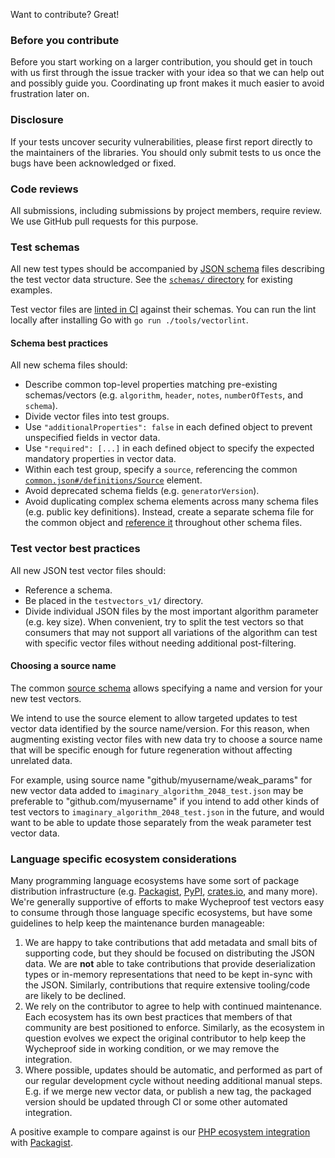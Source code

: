 Want to contribute? Great!

### Before you contribute
Before you start working on a larger contribution, you should get in touch with
us first through the issue tracker with your idea so that we can help out and
possibly guide you. Coordinating up front makes it much easier to avoid
frustration later on.

### Disclosure
If your tests uncover security vulnerabilities, please first report directly to
the maintainers of the libraries. You should only submit tests to us once the
bugs have been acknowledged or fixed.

### Code reviews
All submissions, including submissions by project members, require review. We
use GitHub pull requests for this purpose.

### Test schemas
All new test types should be accompanied by [JSON schema] files describing the
test vector data structure. See the [`schemas/` directory][schema dir] for
existing examples.

Test vector files are [linted in CI][schema lint] against their schemas. You can
run the lint locally after installing Go with `go run ./tools/vectorlint`.

#### Schema best practices

All new schema files should:

* Describe common top-level properties matching pre-existing schemas/vectors
  (e.g. `algorithm`, `header`, `notes`, `numberOfTests`, and `schema`).
* Divide vector files into test groups.
* Use `"additionalProperties": false` in each defined object to prevent
  unspecified fields in vector data.
* Use `"required": [...]` in each defined object to specify the expected
  mandatory properties in vector data.
* Within each test group, specify a `source`, referencing the common
  [`common.json#/definitions/Source`][source schema] element.
* Avoid deprecated schema fields (e.g. `generatorVersion`).
* Avoid duplicating complex schema elements across many schema files (e.g.
  public key definitions). Instead, create a separate schema file for the common
  object and [reference it][schema ref] throughout other schema files.

[JSON schema]: https://json-schema.org/
[schema dir]: https://github.com/C2SP/wycheproof/tree/main/schemas
[schema lint]: https://github.com/C2SP/wycheproof/blob/main/.github/workflows/vectorlint.yml
[source schema]: https://github.com/C2SP/wycheproof/blob/main/schemas/common.json
[schema ref]: https://json-schema.org/understanding-json-schema/structuring#dollarref

### Test vector best practices

All new JSON test vector files should:

* Reference a schema.
* Be placed in the `testvectors_v1/` directory.
* Divide individual JSON files by the most important algorithm parameter (e.g.
  key size). When convenient, try to split the test vectors so that consumers
  that may not support all variations of the algorithm can test with specific
  vector files without needing additional post-filtering.

####  Choosing a source name

The common [source schema] allows specifying a name and version for your new
test vectors.

We intend to use the source element to allow targeted updates to test vector
data identified by the source name/version. For this reason, when augmenting
existing vector files with new data try to choose a source name that will be
specific enough for future regeneration without affecting unrelated data.

For example, using source name "github/myusername/weak_params" for new vector
data added to `imaginary_algorithm_2048_test.json` may be preferable to
"github.com/myusername" if you intend to add other kinds of test vectors to
`imaginary_algorithm_2048_test.json` in the future, and would want to be able to
update those separately from the weak parameter test vector data.

### Language specific ecosystem considerations

Many programming language ecosystems have some sort of package distribution
infrastructure (e.g. [Packagist], [PyPI], [crates.io], and many more). We're
generally supportive of efforts to make Wycheproof test vectors easy to
consume through those language specific ecosystems, but have some guidelines
to help keep the maintenance burden manageable:

1. We are happy to take contributions that add metadata and small bits of 
   supporting code, but they should be focused on distributing the JSON data.
   We are **not** able to take contributions that provide deserialization types
   or in-memory representations that need to be kept in-sync with the JSON.
   Similarly, contributions that require extensive tooling/code are likely to
   be declined.
2. We rely on the contributor to agree to help with continued maintenance. Each
   ecosystem has its own best practices that members of that community are best
   positioned to enforce. Similarly, as the ecosystem in question evolves we 
   expect the original contributor to help keep the Wycheproof side in working 
   condition, or we may remove the integration.
3. Where possible, updates should be automatic, and performed as part of our
   regular development cycle without needing additional manual steps. E.g. 
   if we merge new vector data, or publish a new tag, the packaged version 
   should be updated through CI or some other automated integration.

A positive example to compare against is our [PHP ecosystem integration] with
[Packagist].

[Packagist]: https://packagist.org/
[PyPI]: https://pypi.org/
[crates.io]: https://crates.io/
[PHP ecosystem integration]: ./composer.json
